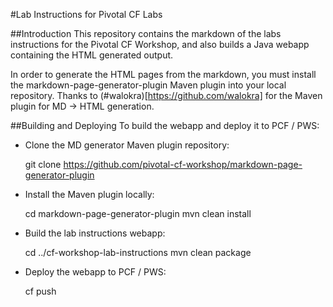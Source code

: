 #Lab Instructions for Pivotal CF Labs

##Introduction
This repository contains the markdown of the labs instructions for the Pivotal CF Workshop, and also builds a Java webapp containing the HTML generated output.

In order to generate the HTML pages from the markdown, you must install the markdown-page-generator-plugin Maven plugin into your local repository.  Thanks to (#walokra)[https://github.com/walokra] for the Maven plugin for MD -> HTML generation.

##Building and Deploying
To build the webapp and deploy it to PCF / PWS:

* Clone the MD generator Maven plugin repository: 

    git clone https://github.com/pivotal-cf-workshop/markdown-page-generator-plugin

* Install the Maven plugin locally:

    cd markdown-page-generator-plugin
	mvn clean install

* Build the lab instructions webapp:

    cd ../cf-workshop-lab-instructions
    mvn clean package

* Deploy the webapp to PCF / PWS:

    cf push

